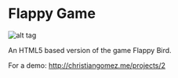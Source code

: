 # Flappy Game

![alt tag](http://christiangomez.me/projects/2/assets/img/birdy1.png)

An HTML5 based version of the game Flappy Bird.

For a demo:
http://christiangomez.me/projects/2